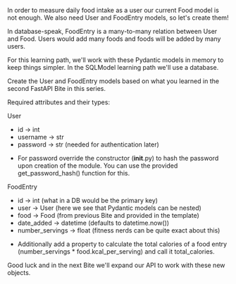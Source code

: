 In order to measure daily food intake as a user our current Food model is not enough. We also need User and FoodEntry models, so let's create them!

In database-speak, FoodEntry is a many-to-many relation between User and Food. Users would add many foods and foods will be added by many users.

For this learning path, we'll work with these Pydantic models in memory to keep things simpler. In the SQLModel learning path we'll use a database.

Create the User and FoodEntry models based on what you learned in the second FastAPI Bite in this series.

Required attributes and their types:

User

- id -> int
- username -> str
- password -> str (needed for authentication later)

* For password override the constructor (__init__.py) to hash the password upon creation of the module. You can use the provided get_password_hash() function for this.

FoodEntry

- id -> int (what in a DB would be the primary key)
- user -> User (here we see that Pydantic models can be nested)
- food -> Food (from previous Bite and provided in the template)
- date_added -> datetime (defaults to datetime.now())
- number_servings -> float (fitness nerds can be quite exact about this)

* Additionally add a property to calculate the total calories of a food entry (number_servings * food.kcal_per_serving) and call it total_calories.

Good luck and in the next Bite we'll expand our API to work with these new objects.